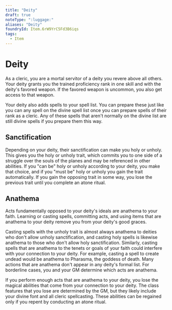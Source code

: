 ```yaml
---
title: "Deity"
draft: true
noteType: ":luggage:"
aliases: "Deity"
foundryId: Item.6rW9YrC5Fd3B6iqs
tags:
  - Item
---
```


# Deity

As a cleric, you are a mortal servitor of a deity you revere above all others. Your deity grants you the trained proficiency rank in one skill and with the deity's favored weapon. If the favored weapon is uncommon, you also get access to that weapon.

Your deity also adds spells to your spell list. You can prepare these just like you can any spell on the divine spell list once you can prepare spells of their rank as a cleric. Any of these spells that aren't normally on the divine list are still divine spells if you prepare them this way.

## Sanctification

Depending on your deity, their sanctification can make you holy or unholy. This gives you the holy or unholy trait, which commits you to one side of a struggle over the souls of the planes and may be referenced in other abilities. If you "can be" holy or unholy according to your deity, you make that choice, and if you "must be" holy or unholy you gain the trait automatically. If you gain the opposing trait in some way, you lose the previous trait until you complete an atone ritual.

## Anathema

Acts fundamentally opposed to your deity's ideals are anathema to your faith. Learning or casting spells, committing acts, and using items that are anathema to your deity remove you from your deity's good graces.

Casting spells with the unholy trait is almost always anathema to deities who don't allow unholy sanctification, and casting holy spells is likewise anathema to those who don't allow holy sanctification. Similarly, casting spells that are anathema to the tenets or goals of your faith could interfere with your connection to your deity. For example, casting a spell to create undead would be anathema to Pharasma, the goddess of death. Many actions that are anathema don't appear in any deity's formal list. For borderline cases, you and your GM determine which acts are anathema.

If you perform enough acts that are anathema to your deity, you lose the magical abilities that come from your connection to your deity. The class features that you lose are determined by the GM, but they likely include your divine font and all cleric spellcasting. These abilities can be regained only if you repent by conducting an atone ritual.
